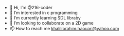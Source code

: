 - 👋 Hi, I’m @216-coder
- 👀 I’m interested in c programming
- 🌱 I’m currently learning SDL libraby
- 💞️ I’m looking to collaborate on a 2D game
- 📫 How to reach me khalilibrahim.haouari@yahoo.com

<!---
216-coder/216-coder is a ✨ special ✨ repository because its `README.md` (this file) appears on your GitHub profile.
You can click the Preview link to take a look at your changes.
--->
